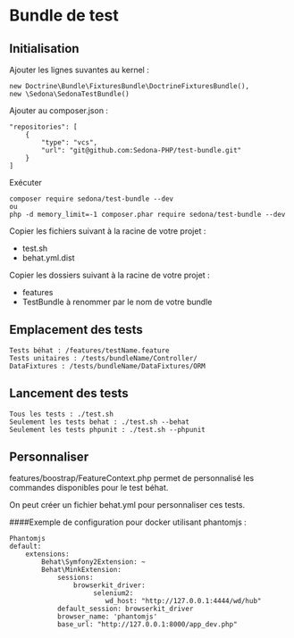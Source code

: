 Bundle de test
=============

Initialisation 
---------------
Ajouter les lignes suvantes au kernel :

    new Doctrine\Bundle\FixturesBundle\DoctrineFixturesBundle(),
    new \Sedona\SedonaTestBundle()

Ajouter au composer.json :

    "repositories": [
        {
            "type": "vcs",
            "url": "git@github.com:Sedona-PHP/test-bundle.git"
        }
    ]
Exécuter

    composer require sedona/test-bundle --dev
    ou
    php -d memory_limit=-1 composer.phar require sedona/test-bundle --dev
    
Copier les fichiers suivant à la racine de votre projet :
- test.sh
- behat.yml.dist

Copier les dossiers suivant à la racine de votre projet :
- features
- TestBundle à renommer par le nom de votre bundle


Emplacement des tests
----------------
    Tests béhat : /features/testName.feature
    Tests unitaires : /tests/bundleName/Controller/
    DataFixtures : /tests/bundleName/DataFixtures/ORM

Lancement des tests
-----------
    Tous les tests : ./test.sh
    Seulement les tests behat : ./test.sh --behat
    Seulement les tests phpunit : ./test.sh --phpunit

Personnaliser
-------------
features/boostrap/FeatureContext.php permet de personnalisé les commandes disponibles pour le test béhat.

On peut créer un fichier behat.yml pour personnaliser ces tests.

####Exemple de configuration pour docker utilisant phantomjs :

    Phantomjs
    default:
        extensions:
            Behat\Symfony2Extension: ~
            Behat\MinkExtension:
                sessions:
                    browserkit_driver:
                         selenium2:
                            wd_host: "http://127.0.0.1:4444/wd/hub"
                default_session: browserkit_driver
                browser_name: 'phantomjs'
                base_url: "http://127.0.0.1:8000/app_dev.php"
